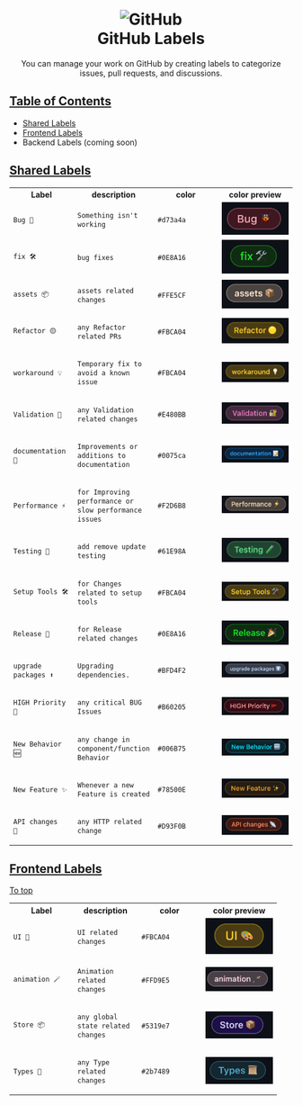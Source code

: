 <h1 align="center">
  <br>
  <img src="https://github.githubassets.com/images/modules/logos_page/GitHub-Mark.png" alt="GitHub" data-type="color" width="300">
  <br>
  GitHub Labels
  <br>
</h1>
  <p align="center">You can manage your work on GitHub by creating labels to categorize issues, pull requests, and discussions.</p>

## [Table of Contents](#table-of-contents)

- [Shared Labels](#shared-labels)
- [Frontend Labels](#frontend-labels)
- Backend Labels (coming soon)

## [Shared Labels](#shared-labels)

<table>
 <tr>
  <th>Label</th>
  <th>description</th>
  <th>color</th>
  <th>color preview</th>
 </tr>
 <tr data-type="row">
  <td data-type="label" width="100">
  
```
Bug 🐞
```

  </td>
  <td data-type="desc" width="100">

```
Something isn't working
```

  </td>
  <td data-type="color" width="100">

```
#d73a4a
```

  </td>
  <td data-type="preview">

<img width="120" alt="before" src=".github/bug.png">
  </td>
 </tr>
 <tr data-type="row">
  <td data-type="label" width="100">

```
fix 🛠️ 
```

  </td>
  <td  data-type="desc" width="100">

```
bug fixes
```

  </td>
  <td data-type="color" width="100">

```
#0E8A16
```

  </td>
  <td data-type="preview">

<img width="120" alt="before" src=".github/fix.png">
  </td>
 </tr>
 <tr data-type="row">
  <td data-type="label" width="100">

```
assets 📦
```

  </td>
  <td  data-type="desc" width="100">

```
assets related changes
```

  </td>
  <td data-type="color" width="100">

```
#FFE5CF
```

  </td>
  <td data-type="preview">

<img width="120" alt="before" src=".github/assets.png">
  </td>
 </tr>

 <tr data-type="row">
  <td data-type="label" width="100">

```
Refactor 🟡
```

  </td>
  <td  data-type="desc" width="100">

```
any Refactor related PRs
```

  </td>
  <td data-type="color" width="100">

```
#FBCA04
```

  </td>
  <td data-type="preview">

<img width="120" alt="before" src=".github/refactor.png">
  </td>
 </tr>
 <tr data-type="row">
  <td data-type="label" width="100">

```
workaround 💡
```

  </td>
  <td  data-type="desc" width="100">

```
Temporary fix to avoid a known issue
```

  </td>
  <td data-type="color" width="100">

```
#FBCA04
```

  </td>
  <td data-type="preview">

<img width="120" alt="before" src=".github/workaround.png">
  </td>
 </tr>
 <tr data-type="row">
  <td data-type="label" width="100">

```
Validation 🔐
```

  </td>
  <td  data-type="desc" width="100">

```
any Validation related changes
```

  </td>
  <td data-type="color" width="100">

```
#E480BB
```

  </td>
  <td data-type="preview">

<img width="120" alt="before" src=".github/validation.png">
  </td>
 </tr>
 <tr data-type="row">
  <td data-type="label" width="100">

```
documentation 📝
```

  </td>
  <td  data-type="desc" width="100">

```
Improvements or additions to documentation
```

  </td>
  <td data-type="color" width="100">

```
#0075ca
```

  </td>
  <td data-type="preview">

<img width="120" alt="before" src=".github/documentation.png">
  </td>
 </tr>
 <tr data-type="row">
  <td data-type="label" width="100">

```
Performance ⚡️
```

  </td>
  <td  data-type="desc" width="100">

```
for Improving performance or slow performance issues
```

  </td>
  <td data-type="color" width="100">

```
#F2D6B8
```

  </td>
  <td data-type="preview">

<img width="120" alt="before" src=".github/performance.png">
  </td>
 </tr>
 <tr data-type="row">
  <td data-type="label" width="100">

```
Testing 🧪
```

  </td>
  <td  data-type="desc" width="100">

```
add remove update testing
```

  </td>
  <td data-type="color" width="100">

```
#61E98A
```

  </td>
  <td data-type="preview">

<img width="120" alt="before" src=".github/testing.png">
  </td>
 </tr>
 <tr data-type="row">
  <td data-type="label" width="100">

```
Setup Tools 🛠️
```

  </td>
  <td  data-type="desc" width="100">

```
for Changes related to setup tools
```

  </td>
  <td data-type="color" width="100">

```
#FBCA04
```

  </td>
  <td data-type="preview">

<img width="120" alt="before" src=".github/tools.png">
  </td>
 </tr>
 <tr data-type="row">
  <td data-type="label" width="100">

```
Release 🎉
```

  </td>
  <td  data-type="desc" width="100">

```
for Release related changes
```

  </td>
  <td data-type="color" width="100">

```
#0E8A16
```

  </td>
  <td data-type="preview">

<img width="120" alt="before" src=".github/release.png">
  </td>
 </tr>
 <tr data-type="row">
  <td data-type="label" width="100">

```
upgrade packages ⬆️
```

  </td>
  <td  data-type="desc" width="100">

```
Upgrading dependencies.
```

  </td>
  <td data-type="color" width="100">

```
#BFD4F2
```

  </td>
  <td data-type="preview">

<img width="120" alt="before" src=".github/upgrade.png">
  </td>
 </tr>
 <tr data-type="row">
  <td data-type="label" width="100">

```
HIGH Priority 🚩
```

  </td>
  <td  data-type="desc" width="100">

```
any critical BUG Issues
```

  </td>
  <td data-type="color" width="100">

```
#B60205
```

  </td>
  <td data-type="preview">

<img width="120" alt="before" src=".github/high_priority.png">
  </td>
 </tr>
 <tr data-type="row">
  <td data-type="label" width="100">

```
New Behavior 🆕
```

  </td>
  <td  data-type="desc" width="100">

```
any change in component/function Behavior
```

  </td>
  <td data-type="color" width="100">

```
#006B75
```

  </td>
  <td data-type="preview">

<img width="120" alt="before" src=".github/new_behavior.png">
  </td>
 </tr>
 <tr data-type="row">
  <td data-type="label" width="100">

```
New Feature ✨
```

  </td>
  <td  data-type="desc" width="100">

```
Whenever a new Feature is created
```

  </td>
  <td data-type="color" width="100">

```
#78500E
```

  </td>
  <td data-type="preview">

<img width="120" alt="before" src=".github/new_feature.png">
  </td>
 </tr>
 <tr data-type="row">
  <td data-type="label" width="100">

```
API changes  📡
```

  </td>
  <td  data-type="desc" width="100">

```
any HTTP related change
```

  </td>
  <td data-type="color" width="100">

```
#D93F0B
```

  </td>
  <td data-type="preview">

<img width="120" alt="before" src=".github/api_change.png">
  </td>
 </tr>
</table>

## [Frontend Labels](#frontend-labels)

[To top](#table-of-contents)

<table>
 <tr>
  <th>Label</th>
  <th>description</th>
  <th>color</th>
  <th>color preview</th>
 </tr>
 <tr data-type="row">
  <td data-type="label" width="100">
  
```
UI 🎨
```

  </td>
  <td data-type="desc" width="100">

```
UI related changes
```

  </td>
  <td data-type="color" width="100">

```
#FBCA04
```

  </td>
  <td data-type="preview">
  
<img width="120" alt="before" src=".github/ui.png">
  </td>
 </tr>
 <tr data-type="row">
  <td data-type="label" width="100">
  
```
animation 🪄
```

  </td>
  <td data-type="desc" width="100">

```
Animation related changes
```

  </td>
  <td data-type="color" width="100">

```
#FFD9E5
```

  </td>
  <td data-type="preview">
  
<img width="120" alt="before" src=".github/animation.png">
  </td>
 </tr>
 <tr data-type="row">
  <td data-type="label" width="100">
  
```
Store 📦
```

  </td>
  <td data-type="desc" width="100">

```
any global state related changes
```

  </td>
  <td data-type="color" width="100">

```
#5319e7
```

  </td>
  <td data-type="preview">
  
<img width="120" alt="before" src=".github/store.png">
  </td>
 </tr>
 <tr data-type="row">
  <td data-type="label" width="100">
  
```
Types 📜
```

  </td>
  <td data-type="desc" width="100">

```
any Type related changes
```

  </td>
  <td data-type="color" width="100">

```
#2b7489
```

  </td>
  <td data-type="preview">
  
<img width="120" alt="before" src=".github/types.png">
  </td>
 </tr>
</table>

